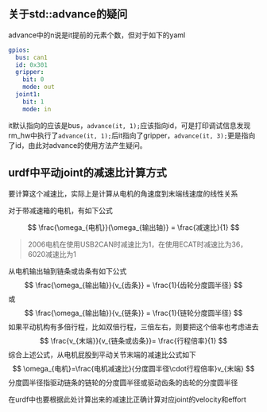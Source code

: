 ## 关于std::advance的疑问

advance中的n说是it提前的元素个数，但对于如下的yaml

```yaml
gpios:
  bus: can1
  id: 0x301
  gripper:
    bit: 0
    mode: out
  joint1:
    bit: 1
    mode: in
```

it默认指向的应该是bus，`advance(it, 1);`应该指向id，可是打印调试信息发现rm_hw中执行了`advance(it, 1);`后it指向了gripper，`advance(it, 3);`更是指向了id，由此对advance的使用方法产生疑问。

## urdf中平动joint的减速比计算方式

要计算这个减速比，实际上是计算从电机的角速度到末端线速度的线性关系

对于带减速箱的电机，有如下公式


$$
\frac{\omega_{电机}}{\omega_{输出轴}} = \frac{减速比}{1}
$$

> 2006电机在使用USB2CAN时减速比为1，在使用ECAT时减速比为36，6020减速比为1

从电机输出轴到链条或齿条有如下公式
$$
\frac{\omega_{输出轴}}{v_{齿条}} = \frac{1}{齿轮分度圆半径}
$$
或
$$
\frac{\omega_{输出轴}}{v_{链条}} = \frac{1}{链轮分度圆半径}
$$
如果平动机构有多倍行程，比如双倍行程，三倍左右，则要把这个倍率也考虑进去
$$
\frac{v_{末端}}{v_{链条或齿条}}= \frac{行程倍率}{1}
$$
综合上述公式，从电机屁股到平动关节末端的减速比公式如下
$$
\omega_{电机}=\frac{电机减速比}{分度圆半径\cdot行程倍率}v_{末端}
$$
分度圆半径指驱动链条的链轮的分度圆半径或驱动齿条的齿轮的分度圆半径

在urdf中也要根据此处计算出来的减速比正确计算对应joint的velocity和effort

